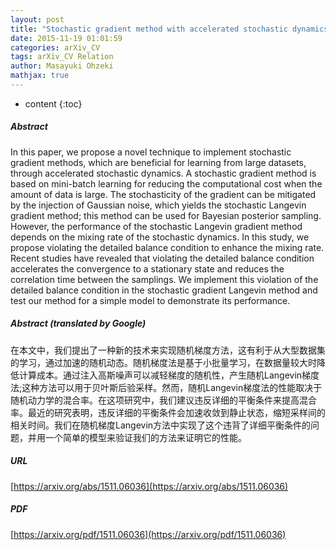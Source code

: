 ```yaml
---
layout: post
title: "Stochastic gradient method with accelerated stochastic dynamics"
date: 2015-11-19 01:01:59
categories: arXiv_CV
tags: arXiv_CV Relation
author: Masayuki Ohzeki
mathjax: true
---
```


* content
{:toc}

##### Abstract
In this paper, we propose a novel technique to implement stochastic gradient methods, which are beneficial for learning from large datasets, through accelerated stochastic dynamics. A stochastic gradient method is based on mini-batch learning for reducing the computational cost when the amount of data is large. The stochasticity of the gradient can be mitigated by the injection of Gaussian noise, which yields the stochastic Langevin gradient method; this method can be used for Bayesian posterior sampling. However, the performance of the stochastic Langevin gradient method depends on the mixing rate of the stochastic dynamics. In this study, we propose violating the detailed balance condition to enhance the mixing rate. Recent studies have revealed that violating the detailed balance condition accelerates the convergence to a stationary state and reduces the correlation time between the samplings. We implement this violation of the detailed balance condition in the stochastic gradient Langevin method and test our method for a simple model to demonstrate its performance.

##### Abstract (translated by Google)
在本文中，我们提出了一种新的技术来实现随机梯度方法，这有利于从大型数据集的学习，通过加速的随机动态。随机梯度法是基于小批量学习，在数据量较大时降低计算成本。通过注入高斯噪声可以减轻梯度的随机性，产生随机Langevin梯度法;这种方法可以用于贝叶斯后验采样。然而，随机Langevin梯度法的性能取决于随机动力学的混合率。在这项研究中，我们建议违反详细的平衡条件来提高混合率。最近的研究表明，违反详细的平衡条件会加速收敛到静止状态，缩短采样间的相关时间。我们在随机梯度Langevin方法中实现了这个违背了详细平衡条件的问题，并用一个简单的模型来验证我们的方法来证明它的性能。

##### URL
[https://arxiv.org/abs/1511.06036](https://arxiv.org/abs/1511.06036)

##### PDF
[https://arxiv.org/pdf/1511.06036](https://arxiv.org/pdf/1511.06036)

